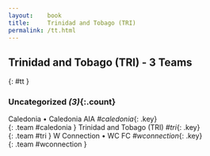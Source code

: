 ```yaml
---
layout:    book
title:     Trinidad and Tobago (TRI)
permalink: /tt.html
---
```


## Trinidad and Tobago (TRI) - 3 Teams
{: #tt }





### Uncategorized _(3)_{:.count}

Caledonia • Caledonia AIA  _#caledonia_{: .key} <br>
{: .team #caledonia }
Trinidad and Tobago  (TRI) _#tri_{: .key} <br>
{: .team #tri }
W Connection • WC FC  _#wconnection_{: .key} <br>
{: .team #wconnection }


 
